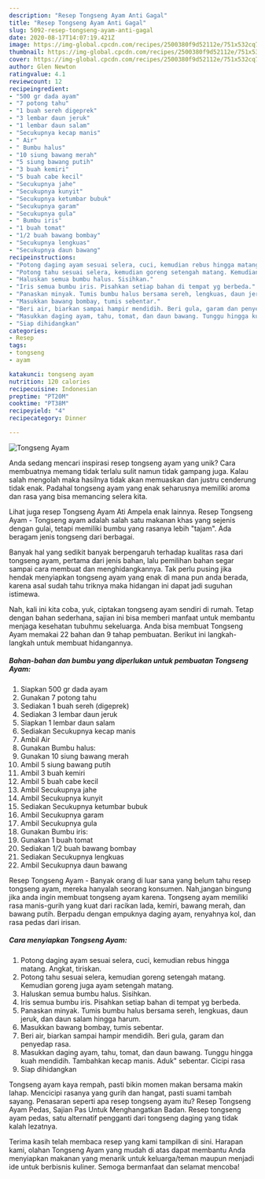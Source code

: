 ```yaml
---
description: "Resep Tongseng Ayam Anti Gagal"
title: "Resep Tongseng Ayam Anti Gagal"
slug: 5092-resep-tongseng-ayam-anti-gagal
date: 2020-08-17T14:07:19.421Z
image: https://img-global.cpcdn.com/recipes/2500380f9d52112e/751x532cq70/tongseng-ayam-foto-resep-utama.jpg
thumbnail: https://img-global.cpcdn.com/recipes/2500380f9d52112e/751x532cq70/tongseng-ayam-foto-resep-utama.jpg
cover: https://img-global.cpcdn.com/recipes/2500380f9d52112e/751x532cq70/tongseng-ayam-foto-resep-utama.jpg
author: Glen Newton
ratingvalue: 4.1
reviewcount: 12
recipeingredient:
- "500 gr dada ayam"
- "7 potong tahu"
- "1 buah sereh digeprek"
- "3 lembar daun jeruk"
- "1 lembar daun salam"
- "Secukupnya kecap manis"
- " Air"
- " Bumbu halus"
- "10 siung bawang merah"
- "5 siung bawang putih"
- "3 buah kemiri"
- "5 buah cabe kecil"
- "Secukupnya jahe"
- "Secukupnya kunyit"
- "Secukupnya ketumbar bubuk"
- "Secukupnya garam"
- "Secukupnya gula"
- " Bumbu iris"
- "1 buah tomat"
- "1/2 buah bawang bombay"
- "Secukupnya lengkuas"
- "Secukupnya daun bawang"
recipeinstructions:
- "Potong daging ayam sesuai selera, cuci, kemudian rebus hingga matang. Angkat, tiriskan."
- "Potong tahu sesuai selera, kemudian goreng setengah matang. Kemudian goreng juga ayam setengah matang."
- "Haluskan semua bumbu halus. Sisihkan."
- "Iris semua bumbu iris. Pisahkan setiap bahan di tempat yg berbeda."
- "Panaskan minyak. Tumis bumbu halus bersama sereh, lengkuas, daun jeruk, dan daun salam hingga harum."
- "Masukkan bawang bombay, tumis sebentar."
- "Beri air, biarkan sampai hampir mendidih. Beri gula, garam dan penyedap rasa."
- "Masukkan daging ayam, tahu, tomat, dan daun bawang. Tunggu hingga kuah mendidih. Tambahkan kecap manis. Aduk&#34; sebentar. Cicipi rasa"
- "Siap dihidangkan"
categories:
- Resep
tags:
- tongseng
- ayam

katakunci: tongseng ayam 
nutrition: 120 calories
recipecuisine: Indonesian
preptime: "PT20M"
cooktime: "PT38M"
recipeyield: "4"
recipecategory: Dinner

---
```



![Tongseng Ayam](https://img-global.cpcdn.com/recipes/2500380f9d52112e/751x532cq70/tongseng-ayam-foto-resep-utama.jpg)

Anda sedang mencari inspirasi resep tongseng ayam yang unik? Cara membuatnya memang tidak terlalu sulit namun tidak gampang juga. Kalau salah mengolah maka hasilnya tidak akan memuaskan dan justru cenderung tidak enak. Padahal tongseng ayam yang enak seharusnya memiliki aroma dan rasa yang bisa memancing selera kita.

Lihat juga resep Tongseng Ayam Ati Ampela enak lainnya. Resep Tongseng Ayam - Tongseng ayam adalah salah satu makanan khas yang sejenis dengan gulai, tetapi memiliki bumbu yang rasanya lebih &#34;tajam&#34;. Ada beragam jenis tongseng dari berbagai.

Banyak hal yang sedikit banyak berpengaruh terhadap kualitas rasa dari tongseng ayam, pertama dari jenis bahan, lalu pemilihan bahan segar sampai cara membuat dan menghidangkannya. Tak perlu pusing jika hendak menyiapkan tongseng ayam yang enak di mana pun anda berada, karena asal sudah tahu triknya maka hidangan ini dapat jadi suguhan istimewa.


Nah, kali ini kita coba, yuk, ciptakan tongseng ayam sendiri di rumah. Tetap dengan bahan sederhana, sajian ini bisa memberi manfaat untuk membantu menjaga kesehatan tubuhmu sekeluarga. Anda bisa membuat Tongseng Ayam memakai 22 bahan dan 9 tahap pembuatan. Berikut ini langkah-langkah untuk membuat hidangannya.

<!--inarticleads1-->

##### Bahan-bahan dan bumbu yang diperlukan untuk pembuatan Tongseng Ayam:

1. Siapkan 500 gr dada ayam
1. Gunakan 7 potong tahu
1. Sediakan 1 buah sereh (digeprek)
1. Sediakan 3 lembar daun jeruk
1. Siapkan 1 lembar daun salam
1. Sediakan Secukupnya kecap manis
1. Ambil  Air
1. Gunakan  Bumbu halus:
1. Gunakan 10 siung bawang merah
1. Ambil 5 siung bawang putih
1. Ambil 3 buah kemiri
1. Ambil 5 buah cabe kecil
1. Ambil Secukupnya jahe
1. Ambil Secukupnya kunyit
1. Sediakan Secukupnya ketumbar bubuk
1. Ambil Secukupnya garam
1. Ambil Secukupnya gula
1. Gunakan  Bumbu iris:
1. Gunakan 1 buah tomat
1. Sediakan 1/2 buah bawang bombay
1. Sediakan Secukupnya lengkuas
1. Ambil Secukupnya daun bawang


Resep Tongseng Ayam - Banyak orang di luar sana yang belum tahu resep tongseng ayam, mereka hanyalah seorang konsumen. Nah,jangan bingung jika anda ingin membuat tongseng ayam karena. Tongseng ayam memiliki rasa manis-gurih yang kuat dari racikan lada, kemiri, bawang merah, dan bawang putih. Berpadu dengan empuknya daging ayam, renyahnya kol, dan rasa pedas dari irisan. 

<!--inarticleads2-->

##### Cara menyiapkan Tongseng Ayam:

1. Potong daging ayam sesuai selera, cuci, kemudian rebus hingga matang. Angkat, tiriskan.
1. Potong tahu sesuai selera, kemudian goreng setengah matang. Kemudian goreng juga ayam setengah matang.
1. Haluskan semua bumbu halus. Sisihkan.
1. Iris semua bumbu iris. Pisahkan setiap bahan di tempat yg berbeda.
1. Panaskan minyak. Tumis bumbu halus bersama sereh, lengkuas, daun jeruk, dan daun salam hingga harum.
1. Masukkan bawang bombay, tumis sebentar.
1. Beri air, biarkan sampai hampir mendidih. Beri gula, garam dan penyedap rasa.
1. Masukkan daging ayam, tahu, tomat, dan daun bawang. Tunggu hingga kuah mendidih. Tambahkan kecap manis. Aduk&#34; sebentar. Cicipi rasa
1. Siap dihidangkan


Tongseng ayam kaya rempah, pasti bikin momen makan bersama makin lahap. Mencicipi rasanya yang gurih dan hangat, pasti suami tambah sayang. Penasaran seperti apa resep tongseng ayam itu? Resep Tongseng Ayam Pedas, Sajian Pas Untuk Menghangatkan Badan. Resep tongseng ayam pedas, satu alternatif pengganti dari tongseng daging yang tidak kalah lezatnya. 

Terima kasih telah membaca resep yang kami tampilkan di sini. Harapan kami, olahan Tongseng Ayam yang mudah di atas dapat membantu Anda menyiapkan makanan yang menarik untuk keluarga/teman maupun menjadi ide untuk berbisnis kuliner. Semoga bermanfaat dan selamat mencoba!
